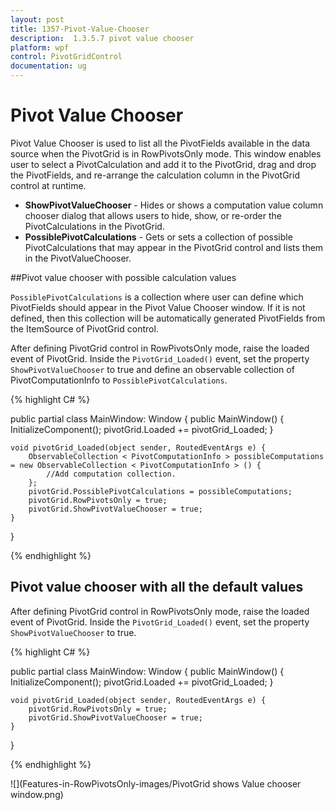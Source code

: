 ```yaml
---
layout: post
title: 1357-Pivot-Value-Chooser
description:  1.3.5.7 pivot value chooser
platform: wpf
control: PivotGridControl
documentation: ug
---
```


# Pivot Value Chooser

Pivot Value Chooser is used to list all the PivotFields available in the data source when the PivotGrid is in RowPivotsOnly mode. This window enables user to select a PivotCalculation and add it to the PivotGrid, drag and drop the PivotFields, and re-arrange the calculation column in the PivotGrid control at runtime.

* **ShowPivotValueChooser** - Hides or shows a computation value column chooser dialog that allows users to hide, show, or re-order the PivotCalculations in the PivotGrid.
* **PossiblePivotCalculations** - Gets or sets a collection of possible PivotCalculations that may appear in the PivotGrid control and lists them in the PivotValueChooser.


##Pivot value chooser with possible calculation values

`PossiblePivotCalculations` is a collection where user can define which PivotFields should appear in the Pivot Value Chooser window. If it is not defined, then this collection will be automatically generated PivotFields from the ItemSource of PivotGrid control.

After defining PivotGrid control in RowPivotsOnly mode, raise the loaded event of PivotGrid. Inside the `PivotGrid_Loaded()` event, set the property `ShowPivotValueChooser` to true and define an observable collection of PivotComputationInfo to `PossiblePivotCalculations`.

{% highlight C# %}

public partial class MainWindow: Window {
    public MainWindow() {
        InitializeComponent();
        pivotGrid.Loaded += pivotGrid_Loaded;
    }

    void pivotGrid_Loaded(object sender, RoutedEventArgs e) {
        ObservableCollection < PivotComputationInfo > possibleComputations = new ObservableCollection < PivotComputationInfo > () {
            //Add computation collection.
        };
        pivotGrid.PossiblePivotCalculations = possibleComputations;
        pivotGrid.RowPivotsOnly = true;
        pivotGrid.ShowPivotValueChooser = true;
    }
}

{% endhighlight %}

## Pivot value chooser with all the default values

After defining PivotGrid control in RowPivotsOnly mode, raise the loaded event of PivotGrid. Inside the `PivotGrid_Loaded()` event, set the property `ShowPivotValueChooser` to true.

{% highlight C# %}

public partial class MainWindow: Window {
    public MainWindow() {
        InitializeComponent();
        pivotGrid.Loaded += pivotGrid_Loaded;
    }

    void pivotGrid_Loaded(object sender, RoutedEventArgs e) {
        pivotGrid.RowPivotsOnly = true;
        pivotGrid.ShowPivotValueChooser = true;
    }
}

{% endhighlight %}

![](Features-in-RowPivotsOnly-images/PivotGrid shows Value chooser window.png)
